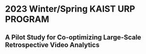 # 2023 Winter/Spring KAIST URP PROGRAM
## A Pilot Study for Co-optimizing Large-Scale Retrospective Video Analytics
